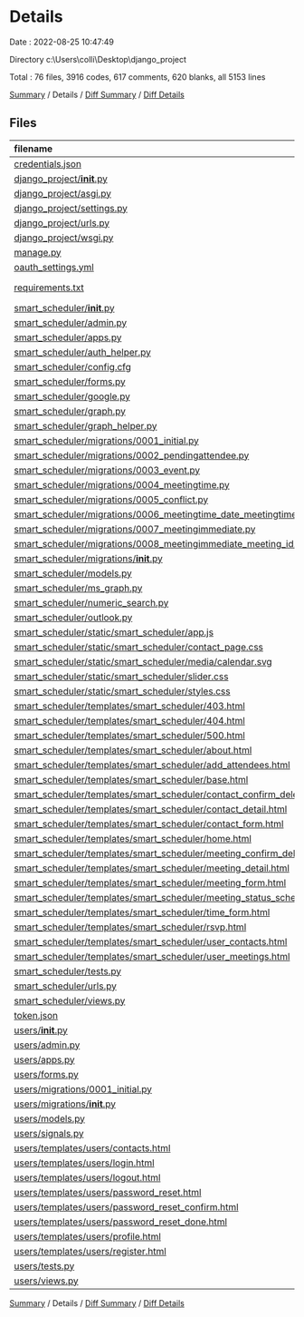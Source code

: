 # Details

Date : 2022-08-25 10:47:49

Directory c:\\Users\\colli\\Desktop\\django_project

Total : 76 files,  3916 codes, 617 comments, 620 blanks, all 5153 lines

[Summary](results.md) / Details / [Diff Summary](diff.md) / [Diff Details](diff-details.md)

## Files
| filename | language | code | comment | blank | total |
| :--- | :--- | ---: | ---: | ---: | ---: |
| [credentials.json](/credentials.json) | JSON | 1 | 0 | 0 | 1 |
| [django_project/__init__.py](/django_project/__init__.py) | Python | 0 | 0 | 1 | 1 |
| [django_project/asgi.py](/django_project/asgi.py) | Python | 4 | 8 | 5 | 17 |
| [django_project/settings.py](/django_project/settings.py) | Python | 81 | 27 | 35 | 143 |
| [django_project/urls.py](/django_project/urls.py) | Python | 20 | 1 | 4 | 25 |
| [django_project/wsgi.py](/django_project/wsgi.py) | Python | 4 | 8 | 5 | 17 |
| [manage.py](/manage.py) | Python | 15 | 3 | 5 | 23 |
| [oauth_settings.yml](/oauth_settings.yml) | YAML | 8 | 0 | 1 | 9 |
| [requirements.txt](/requirements.txt) | pip requirements | 35 | 0 | 1 | 36 |
| [smart_scheduler/__init__.py](/smart_scheduler/__init__.py) | Python | 0 | 0 | 1 | 1 |
| [smart_scheduler/admin.py](/smart_scheduler/admin.py) | Python | 16 | 0 | 5 | 21 |
| [smart_scheduler/apps.py](/smart_scheduler/apps.py) | Python | 4 | 0 | 3 | 7 |
| [smart_scheduler/auth_helper.py](/smart_scheduler/auth_helper.py) | Python | 58 | 7 | 15 | 80 |
| [smart_scheduler/config.cfg](/smart_scheduler/config.cfg) | Properties | 6 | 0 | 0 | 6 |
| [smart_scheduler/forms.py](/smart_scheduler/forms.py) | Python | 13 | 4 | 4 | 21 |
| [smart_scheduler/google.py](/smart_scheduler/google.py) | Python | 110 | 46 | 24 | 180 |
| [smart_scheduler/graph.py](/smart_scheduler/graph.py) | Python | 35 | 4 | 8 | 47 |
| [smart_scheduler/graph_helper.py](/smart_scheduler/graph_helper.py) | Python | 44 | 13 | 6 | 63 |
| [smart_scheduler/migrations/0001_initial.py](/smart_scheduler/migrations/0001_initial.py) | Python | 45 | 1 | 7 | 53 |
| [smart_scheduler/migrations/0002_pendingattendee.py](/smart_scheduler/migrations/0002_pendingattendee.py) | Python | 16 | 1 | 6 | 23 |
| [smart_scheduler/migrations/0003_event.py](/smart_scheduler/migrations/0003_event.py) | Python | 19 | 1 | 6 | 26 |
| [smart_scheduler/migrations/0004_meetingtime.py](/smart_scheduler/migrations/0004_meetingtime.py) | Python | 22 | 1 | 6 | 29 |
| [smart_scheduler/migrations/0005_conflict.py](/smart_scheduler/migrations/0005_conflict.py) | Python | 16 | 1 | 6 | 23 |
| [smart_scheduler/migrations/0006_meetingtime_date_meetingtime_start.py](/smart_scheduler/migrations/0006_meetingtime_date_meetingtime_start.py) | Python | 18 | 1 | 6 | 25 |
| [smart_scheduler/migrations/0007_meetingimmediate.py](/smart_scheduler/migrations/0007_meetingimmediate.py) | Python | 14 | 1 | 6 | 21 |
| [smart_scheduler/migrations/0008_meetingimmediate_meeting_id.py](/smart_scheduler/migrations/0008_meetingimmediate_meeting_id.py) | Python | 12 | 1 | 6 | 19 |
| [smart_scheduler/migrations/__init__.py](/smart_scheduler/migrations/__init__.py) | Python | 0 | 0 | 1 | 1 |
| [smart_scheduler/models.py](/smart_scheduler/models.py) | Python | 88 | 4 | 29 | 121 |
| [smart_scheduler/ms_graph.py](/smart_scheduler/ms_graph.py) | Python | 29 | 6 | 9 | 44 |
| [smart_scheduler/numeric_search.py](/smart_scheduler/numeric_search.py) | Python | 116 | 109 | 14 | 239 |
| [smart_scheduler/outlook.py](/smart_scheduler/outlook.py) | Python | 34 | 118 | 8 | 160 |
| [smart_scheduler/static/smart_scheduler/app.js](/smart_scheduler/static/smart_scheduler/app.js) | JavaScript | 31 | 64 | 10 | 105 |
| [smart_scheduler/static/smart_scheduler/contact_page.css](/smart_scheduler/static/smart_scheduler/contact_page.css) | CSS | 137 | 0 | 26 | 163 |
| [smart_scheduler/static/smart_scheduler/media/calendar.svg](/smart_scheduler/static/smart_scheduler/media/calendar.svg) | XML | 1 | 0 | 0 | 1 |
| [smart_scheduler/static/smart_scheduler/slider.css](/smart_scheduler/static/smart_scheduler/slider.css) | CSS | 96 | 0 | 1 | 97 |
| [smart_scheduler/static/smart_scheduler/styles.css](/smart_scheduler/static/smart_scheduler/styles.css) | CSS | 1,039 | 4 | 159 | 1,202 |
| [smart_scheduler/templates/smart_scheduler/403.html](/smart_scheduler/templates/smart_scheduler/403.html) | HTML | 16 | 0 | 0 | 16 |
| [smart_scheduler/templates/smart_scheduler/404.html](/smart_scheduler/templates/smart_scheduler/404.html) | HTML | 16 | 0 | 0 | 16 |
| [smart_scheduler/templates/smart_scheduler/500.html](/smart_scheduler/templates/smart_scheduler/500.html) | HTML | 16 | 0 | 0 | 16 |
| [smart_scheduler/templates/smart_scheduler/about.html](/smart_scheduler/templates/smart_scheduler/about.html) | HTML | 34 | 2 | 1 | 37 |
| [smart_scheduler/templates/smart_scheduler/add_attendees.html](/smart_scheduler/templates/smart_scheduler/add_attendees.html) | HTML | 80 | 0 | 1 | 81 |
| [smart_scheduler/templates/smart_scheduler/base.html](/smart_scheduler/templates/smart_scheduler/base.html) | HTML | 128 | 57 | 4 | 189 |
| [smart_scheduler/templates/smart_scheduler/contact_confirm_delete.html](/smart_scheduler/templates/smart_scheduler/contact_confirm_delete.html) | HTML | 26 | 0 | 0 | 26 |
| [smart_scheduler/templates/smart_scheduler/contact_detail.html](/smart_scheduler/templates/smart_scheduler/contact_detail.html) | HTML | 24 | 0 | 6 | 30 |
| [smart_scheduler/templates/smart_scheduler/contact_form.html](/smart_scheduler/templates/smart_scheduler/contact_form.html) | HTML | 22 | 0 | 0 | 22 |
| [smart_scheduler/templates/smart_scheduler/home.html](/smart_scheduler/templates/smart_scheduler/home.html) | HTML | 3 | 0 | 0 | 3 |
| [smart_scheduler/templates/smart_scheduler/meeting_confirm_delete.html](/smart_scheduler/templates/smart_scheduler/meeting_confirm_delete.html) | HTML | 26 | 0 | 0 | 26 |
| [smart_scheduler/templates/smart_scheduler/meeting_detail.html](/smart_scheduler/templates/smart_scheduler/meeting_detail.html) | HTML | 20 | 0 | 0 | 20 |
| [smart_scheduler/templates/smart_scheduler/meeting_form.html](/smart_scheduler/templates/smart_scheduler/meeting_form.html) | HTML | 41 | 0 | 0 | 41 |
| [smart_scheduler/templates/smart_scheduler/meeting_status_schedule.html](/smart_scheduler/templates/smart_scheduler/meeting_status_schedule.html) | HTML | 206 | 0 | 16 | 222 |
| [smart_scheduler/templates/smart_scheduler/time_form.html](/smart_scheduler/templates/smart_scheduler/time_form.html) | HTML | 13 | 0 | 3 | 16 |
| [smart_scheduler/templates/smart_scheduler/rsvp.html](/smart_scheduler/templates/smart_scheduler/rsvp.html) | HTML | 65 | 0 | 1 | 66 |
| [smart_scheduler/templates/smart_scheduler/user_contacts.html](/smart_scheduler/templates/smart_scheduler/user_contacts.html) | HTML | 55 | 0 | 1 | 56 |
| [smart_scheduler/templates/smart_scheduler/user_meetings.html](/smart_scheduler/templates/smart_scheduler/user_meetings.html) | HTML | 64 | 0 | 7 | 71 |
| [smart_scheduler/tests.py](/smart_scheduler/tests.py) | Python | 1 | 1 | 2 | 4 |
| [smart_scheduler/urls.py](/smart_scheduler/urls.py) | Python | 68 | 3 | 10 | 81 |
| [smart_scheduler/views.py](/smart_scheduler/views.py) | Python | 492 | 110 | 97 | 699 |
| [token.json](/token.json) | JSON | 1 | 0 | 0 | 1 |
| [users/__init__.py](/users/__init__.py) | Python | 0 | 0 | 1 | 1 |
| [users/admin.py](/users/admin.py) | Python | 3 | 0 | 2 | 5 |
| [users/apps.py](/users/apps.py) | Python | 6 | 0 | 4 | 10 |
| [users/forms.py](/users/forms.py) | Python | 18 | 2 | 5 | 25 |
| [users/migrations/0001_initial.py](/users/migrations/0001_initial.py) | Python | 18 | 1 | 7 | 26 |
| [users/migrations/__init__.py](/users/migrations/__init__.py) | Python | 0 | 0 | 1 | 1 |
| [users/models.py](/users/models.py) | Python | 15 | 0 | 7 | 22 |
| [users/signals.py](/users/signals.py) | Python | 11 | 0 | 2 | 13 |
| [users/templates/users/contacts.html](/users/templates/users/contacts.html) | HTML | 28 | 0 | 1 | 29 |
| [users/templates/users/login.html](/users/templates/users/login.html) | HTML | 33 | 5 | 1 | 39 |
| [users/templates/users/logout.html](/users/templates/users/logout.html) | HTML | 17 | 0 | 0 | 17 |
| [users/templates/users/password_reset.html](/users/templates/users/password_reset.html) | HTML | 16 | 0 | 1 | 17 |
| [users/templates/users/password_reset_confirm.html](/users/templates/users/password_reset_confirm.html) | HTML | 16 | 0 | 1 | 17 |
| [users/templates/users/password_reset_done.html](/users/templates/users/password_reset_done.html) | HTML | 6 | 0 | 1 | 7 |
| [users/templates/users/profile.html](/users/templates/users/profile.html) | HTML | 38 | 1 | 0 | 39 |
| [users/templates/users/register.html](/users/templates/users/register.html) | HTML | 52 | 0 | 0 | 52 |
| [users/tests.py](/users/tests.py) | Python | 1 | 1 | 2 | 4 |
| [users/views.py](/users/views.py) | Python | 34 | 0 | 6 | 40 |

[Summary](results.md) / Details / [Diff Summary](diff.md) / [Diff Details](diff-details.md)